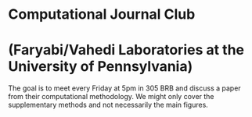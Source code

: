 # Computational Journal Club 

# (Faryabi/Vahedi Laboratories at the University of Pennsylvania)

The goal is to meet every Friday at 5pm in 305 BRB and discuss a paper from their computational methodology. We might only cover the supplementary methods and not necessarily the main figures. 
